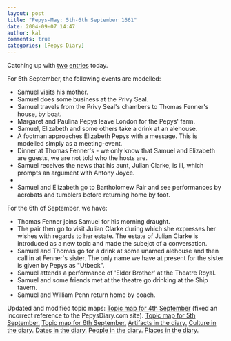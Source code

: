 ```yaml
---
layout: post
title: "Pepys-May: 5th-6th September 1661"
date: 2004-09-07 14:47
author: kal
comments: true
categories: [Pepys Diary]
---
```

Catching up with <a href="http://www.pepysdiary.com/archive/1661/09/05/index.php">two</a> <a href="http://www.pepysdiary.com/archive/1661/09/06/index.php">entries</a> today.

<!--more-->
For 5th September, the following events are modelled:
<ul>
<li>Samuel visits his mother.</li>
<li>Samuel does some business at the Privy Seal.</li>
<li>Samuel travels from the Privy Seal's chambers to Thomas Fenner's house, by boat.</li>
<li>Margaret and Paulina Pepys leave London for the Pepys' farm.</li>
<li>Samuel, Elizabeth and some others take a drink at an alehouse.</li>
<li>A footman approaches Elizabeth Pepys with a message. This is modelled simply as a meeting-event.</li>
<li>Dinner at Thomas Fenner's - we only know that Samuel and Elizabeth are guests, we are not told who the hosts are.</li>
<li>Samuel receives the news that his aunt, Julian Clarke, is ill, which prompts an argument with Antony Joyce.<li>
<li>Samuel and Elizabeth go to Bartholomew Fair and see performances by acrobats and tumblers before returning home by foot.</li>
</ul>
For the 6th of September, we have:
<ul>
<li>Thomas Fenner joins Samuel for his morning draught.</li>
<li>The pair then go to visit Julian Clarke during which she expresses her wishes with regards to her estate. The estate of Julian Clarke is introduced as a new topic and made the subejct of a conversation.</li>
<li>Samuel and Thomas go for a drink at some unamed alehouse and then call in at Fenner's sister. The only name we have at present for the sister is given by Pepys as "Utbeck".</li>
<li>Samuel attends a performance of 'Elder Brother' at the Theatre Royal.</li>
<li>Samuel and some friends met at the theatre go drinking at the Ship tavern.</li>
<li>Samuel and William Penn return home by coach.</li>
</ul>
Updated and modified topic maps:
<a href="http://www.techquila.com/blog/archives/16610904.ltm">Topic map for 4th September</a> (fixed an incorrect reference to the PepysDiary.com site).
<a href="http://www.techquila.com/blog/archives/16610905.ltm">Topic map for 5th September.</a>
<a href="http://www.techquila.com/blog/archives/16610906.ltm">Topic map for 6th September.</a>
<a href="http://www.techquila.com/blog/archives/pepys-diary-artifacts.ltm">Artifacts in the diary.</a>
<a href="http://www.techquila.com/blog/archives/pepys-diary-culture.ltm">Culture in the diary.</a>
<a href="http://www.techquila.com/blog/archives/pepys-diary-dates.ltm">Dates in the diary.</a>
<a href="http://www.techquila.com/blog/archives/pepys-diary-people.ltm">People in the diary.</a>
<a href="http://www.techquila.com/blog/archives/pepys-diary-places.ltm">Places in the diary.</a>

